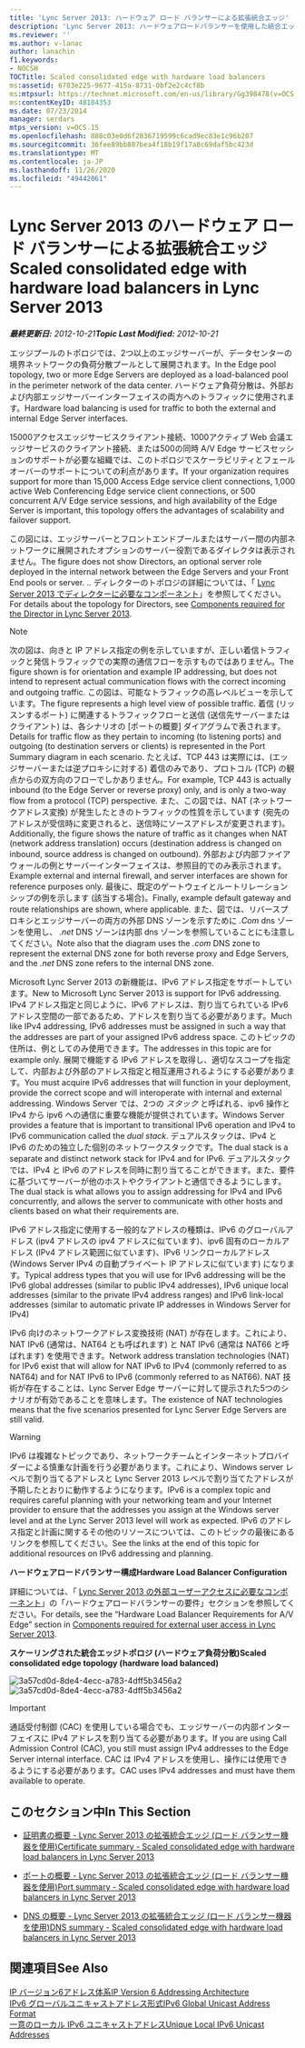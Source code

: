 ```yaml
---
title: 'Lync Server 2013: ハードウェア ロード バランサーによる拡張統合エッジ'
description: 'Lync Server 2013: ハードウェアロードバランサーを使用した統合エッジの拡大縮小。'
ms.reviewer: ''
ms.author: v-lanac
author: lanachin
f1.keywords:
- NOCSH
TOCTitle: Scaled consolidated edge with hardware load balancers
ms:assetid: 6783e225-9677-415a-8731-0bf2e2c4cf8b
ms:mtpsurl: https://technet.microsoft.com/en-us/library/Gg398478(v=OCS.15)
ms:contentKeyID: 48184353
ms.date: 07/23/2014
manager: serdars
mtps_version: v=OCS.15
ms.openlocfilehash: 808c03e0d6f2836719599c6cad9ec83e1c96b207
ms.sourcegitcommit: 36fee89bb887bea4f18b19f17a8c69daf5bc423d
ms.translationtype: MT
ms.contentlocale: ja-JP
ms.lasthandoff: 11/26/2020
ms.locfileid: "49442061"
---
```

# <a name="scaled-consolidated-edge-with-hardware-load-balancers-in-lync-server-2013"></a><span data-ttu-id="e353a-103">Lync Server 2013 のハードウェア ロード バランサーによる拡張統合エッジ</span><span class="sxs-lookup"><span data-stu-id="e353a-103">Scaled consolidated edge with hardware load balancers in Lync Server 2013</span></span>

<div data-xmlns="http://www.w3.org/1999/xhtml">

<div class="topic" data-xmlns="http://www.w3.org/1999/xhtml" data-msxsl="urn:schemas-microsoft-com:xslt" data-cs="https://msdn.microsoft.com/">

<div data-asp="https://msdn2.microsoft.com/asp">



</div>

<div id="mainSection">

<div id="mainBody"><span data-ttu-id="e353a-104">

<span> </span></span><span class="sxs-lookup"><span data-stu-id="e353a-104">

<span> </span></span></span>

<span data-ttu-id="e353a-105">_**最終更新日:** 2012-10-21_</span><span class="sxs-lookup"><span data-stu-id="e353a-105">_**Topic Last Modified:** 2012-10-21_</span></span>

<span data-ttu-id="e353a-106">エッジプールのトポロジでは、2つ以上のエッジサーバーが、データセンターの境界ネットワークの負荷分散プールとして展開されます。</span><span class="sxs-lookup"><span data-stu-id="e353a-106">In the Edge pool topology, two or more Edge Servers are deployed as a load-balanced pool in the perimeter network of the data center.</span></span> <span data-ttu-id="e353a-107">ハードウェア負荷分散は、外部および内部エッジサーバーインターフェイスの両方へのトラフィックに使用されます。</span><span class="sxs-lookup"><span data-stu-id="e353a-107">Hardware load balancing is used for traffic to both the external and internal Edge Server interfaces.</span></span>

<span data-ttu-id="e353a-108">15000アクセスエッジサービスクライアント接続、1000アクティブ Web 会議エッジサービスのクライアント接続、または500の同時 A/V Edge サービスセッションのサポートが必要な組織では、このトポロジでスケーラビリティとフェールオーバーのサポートについての利点があります。</span><span class="sxs-lookup"><span data-stu-id="e353a-108">If your organization requires support for more than 15,000 Access Edge service client connections, 1,000 active Web Conferencing Edge service client connections, or 500 concurrent A/V Edge service sessions, and high availability of the Edge Server is important, this topology offers the advantages of scalability and failover support.</span></span>

<span data-ttu-id="e353a-109">この図には、エッジサーバーとフロントエンドプールまたはサーバー間の内部ネットワークに展開されたオプションのサーバー役割であるダイレクタは表示されません。</span><span class="sxs-lookup"><span data-stu-id="e353a-109">The figure does not show Directors, an optional server role deployed in the internal network between the Edge Servers and your Front End pools or server.</span></span> <span data-ttu-id="e353a-110">.</span><span class="sxs-lookup"><span data-stu-id="e353a-110">.</span></span> <span data-ttu-id="e353a-111">ディレクターのトポロジの詳細については、「 [Lync Server 2013 でディレクターに必要なコンポーネント](lync-server-2013-components-required-for-the-director.md)」を参照してください。</span><span class="sxs-lookup"><span data-stu-id="e353a-111">For details about the topology for Directors, see [Components required for the Director in Lync Server 2013](lync-server-2013-components-required-for-the-director.md).</span></span>

<div>


> [!NOTE]  
> <span data-ttu-id="e353a-112">次の図は、向きと IP アドレス指定の例を示していますが、正しい着信トラフィックと発信トラフィックでの実際の通信フローを示すものではありません。</span><span class="sxs-lookup"><span data-stu-id="e353a-112">The figure shown is for orientation and example IP addressing, but does not intend to represent actual communication flows with the correct incoming and outgoing traffic.</span></span> <span data-ttu-id="e353a-113">この図は、可能なトラフィックの高レベルビューを示しています。</span><span class="sxs-lookup"><span data-stu-id="e353a-113">The figure represents a high level view of possible traffic.</span></span> <span data-ttu-id="e353a-114">着信 (リッスンするポート) に関連するトラフィックフローと送信 (送信先サーバーまたはクライアント) は、各シナリオの [ポートの概要] ダイアグラムで表されます。</span><span class="sxs-lookup"><span data-stu-id="e353a-114">Details for traffic flow as they pertain to incoming (to listening ports) and outgoing (to destination servers or clients) is represented in the Port Summary diagram in each scenario.</span></span> <span data-ttu-id="e353a-115">たとえば、TCP 443 は実際には、(エッジサーバーまたは逆プロキシに対する) 着信のみであり、プロトコル (TCP) の観点からの双方向のフローでしかありません。</span><span class="sxs-lookup"><span data-stu-id="e353a-115">For example, TCP 443 is actually inbound (to the Edge Server or reverse proxy) only, and is only a two-way flow from a protocol (TCP) perspective.</span></span> <span data-ttu-id="e353a-116">また、この図では、NAT (ネットワークアドレス変換) が発生したときのトラフィックの性質を示しています (宛先のアドレスが受信時に変更されると、送信時にソースアドレスが変更されます)。</span><span class="sxs-lookup"><span data-stu-id="e353a-116">Additionally, the figure shows the nature of traffic as it changes when NAT (network address translation) occurs (destination address is changed on inbound, source address is changed on outbound).</span></span> <span data-ttu-id="e353a-117">外部および内部ファイアウォールの例とサーバーインターフェイスは、参照目的でのみ表示されます。</span><span class="sxs-lookup"><span data-stu-id="e353a-117">Example external and internal firewall, and server interfaces are shown for reference purposes only.</span></span> <span data-ttu-id="e353a-118">最後に、既定のゲートウェイとルートリレーションシップの例を示します (該当する場合)。</span><span class="sxs-lookup"><span data-stu-id="e353a-118">Finally, example default gateway and route relationships are shown, where applicable.</span></span> <span data-ttu-id="e353a-119">また、図では、リバースプロキシとエッジサーバーの両方の外部 DNS ゾーンを示すために <EM>.Com</EM> dns ゾーンを使用し、 <EM>.net</EM> DNS ゾーンは内部 dns ゾーンを参照していることにも注意してください。</span><span class="sxs-lookup"><span data-stu-id="e353a-119">Note also that the diagram uses the <EM>.com</EM> DNS zone to represent the external DNS zone for both reverse proxy and Edge Servers, and the <EM>.net</EM> DNS zone refers to the internal DNS zone.</span></span>



</div>

<span data-ttu-id="e353a-120">Microsoft Lync Server 2013 の新機能は、IPv6 アドレス指定をサポートしています。</span><span class="sxs-lookup"><span data-stu-id="e353a-120">New to Microsoft Lync Server 2013 is support for IPv6 addressing.</span></span> <span data-ttu-id="e353a-121">IPv4 アドレス指定と同じように、IPv6 アドレスは、割り当てられている IPv6 アドレス空間の一部であるため、アドレスを割り当てる必要があります。</span><span class="sxs-lookup"><span data-stu-id="e353a-121">Much like IPv4 addressing, IPv6 addresses must be assigned in such a way that the addresses are part of your assigned IPv6 address space.</span></span> <span data-ttu-id="e353a-122">このトピックの住所は、例としてのみ使用できます。</span><span class="sxs-lookup"><span data-stu-id="e353a-122">The addresses in this topic are for example only.</span></span> <span data-ttu-id="e353a-123">展開で機能する IPv6 アドレスを取得し、適切なスコープを指定して、内部および外部のアドレス指定と相互運用されるようにする必要があります。</span><span class="sxs-lookup"><span data-stu-id="e353a-123">You must acquire IPv6 addresses that will function in your deployment, provide the correct scope and will interoperate with internal and external addressing.</span></span> <span data-ttu-id="e353a-124">Windows Server では、2つの *スタック* と呼ばれる、ipv6 操作と IPv4 から ipv6 への通信に重要な機能が提供されています。</span><span class="sxs-lookup"><span data-stu-id="e353a-124">Windows Server provides a feature that is important to transitional IPv6 operation and IPv4 to IPv6 communication called the *dual stack*.</span></span> <span data-ttu-id="e353a-125">デュアルスタックは、IPv4 と IPv6 のための独立した個別のネットワークスタックです。</span><span class="sxs-lookup"><span data-stu-id="e353a-125">The dual stack is a separate and distinct network stack for IPv4 and for IPv6.</span></span> <span data-ttu-id="e353a-126">デュアルスタックでは、IPv4 と IPv6 のアドレスを同時に割り当てることができます。また、要件に基づいてサーバーが他のホストやクライアントと通信できるようにします。</span><span class="sxs-lookup"><span data-stu-id="e353a-126">The dual stack is what allows you to assign addressing for IPv4 and IPv6 concurrently, and allows the server to communicate with other hosts and clients based on what their requirements are.</span></span>

<span data-ttu-id="e353a-127">IPv6 アドレス指定に使用する一般的なアドレスの種類は、IPv6 のグローバルアドレス (ipv4 アドレスの ipv4 アドレスに似ています)、ipv6 固有のローカルアドレス (IPv4 アドレス範囲に似ています)、IPv6 リンクローカルアドレス (Windows Server IPv4 の自動プライベート IP アドレスに似ています) になります。</span><span class="sxs-lookup"><span data-stu-id="e353a-127">Typical address types that you will use for IPv6 addressing will be the IPv6 global addresses (similar to public IPv4 addresses), IPv6 unique local addresses (similar to the private IPv4 address ranges) and IPv6 link-local addresses (similar to automatic private IP addresses in Windows Server for IPv4)</span></span>

<span data-ttu-id="e353a-128">IPv6 向けのネットワークアドレス変換技術 (NAT) が存在します。これにより、NAT IPv6 (通常は、NAT64 とも呼ばれます) と NAT IPv6 (通常は NAT66 と呼ばれます) を使用できます。</span><span class="sxs-lookup"><span data-stu-id="e353a-128">Network address translation technologies (NAT) for IPv6 exist that will allow for NAT IPv6 to IPv4 (commonly referred to as NAT64) and for NAT IPv6 to IPv6 (commonly referred to as NAT66).</span></span> <span data-ttu-id="e353a-129">NAT 技術が存在することは、Lync Server Edge サーバーに対して提示された5つのシナリオが有効であることを意味します。</span><span class="sxs-lookup"><span data-stu-id="e353a-129">The existence of NAT technologies means that the five scenarios presented for Lync Server Edge Servers are still valid.</span></span>

<div>


> [!WARNING]  
> <span data-ttu-id="e353a-130">IPv6 は複雑なトピックであり、ネットワークチームとインターネットプロバイダーによる慎重な計画を行う必要があります。これにより、Windows server レベルで割り当てるアドレスと Lync Server 2013 レベルで割り当てたアドレスが予期したとおりに動作するようになります。</span><span class="sxs-lookup"><span data-stu-id="e353a-130">IPv6 is a complex topic and requires careful planning with your networking team and your Internet provider to ensure that the addresses you assign at the Windows server level and at the Lync Server 2013 level will work as expected.</span></span> <span data-ttu-id="e353a-131">IPv6 のアドレス指定と計画に関するその他のリソースについては、このトピックの最後にあるリンクを参照してください。</span><span class="sxs-lookup"><span data-stu-id="e353a-131">See the links at the end of this topic for additional resources on IPv6 addressing and planning.</span></span>



</div>

<span data-ttu-id="e353a-132">**ハードウェアロードバランサー構成**</span><span class="sxs-lookup"><span data-stu-id="e353a-132">**Hardware Load Balancer Configuration**</span></span>

<span data-ttu-id="e353a-133">詳細については、「 [Lync Server 2013 の外部ユーザーアクセスに必要なコンポーネント](lync-server-2013-components-required-for-external-user-access.md)」の「ハードウェアロードバランサーの要件」セクションを参照してください。</span><span class="sxs-lookup"><span data-stu-id="e353a-133">For details, see the “Hardware Load Balancer Requirements for A/V Edge” section in [Components required for external user access in Lync Server 2013](lync-server-2013-components-required-for-external-user-access.md).</span></span>

<span data-ttu-id="e353a-134">**スケーリングされた統合エッジトポロジ (ハードウェア負荷分散)**</span><span class="sxs-lookup"><span data-stu-id="e353a-134">**Scaled consolidated edge topology (hardware load balanced)**</span></span>

<span data-ttu-id="e353a-135">![3a57cd0d-8de4-4ecc-a783-4dff5b3456a2](images/Gg398478.3a57cd0d-8de4-4ecc-a783-4dff5b3456a2(OCS.15).jpg "3a57cd0d-8de4-4ecc-a783-4dff5b3456a2")</span><span class="sxs-lookup"><span data-stu-id="e353a-135">![3a57cd0d-8de4-4ecc-a783-4dff5b3456a2](images/Gg398478.3a57cd0d-8de4-4ecc-a783-4dff5b3456a2(OCS.15).jpg "3a57cd0d-8de4-4ecc-a783-4dff5b3456a2")</span></span>

<div>


> [!IMPORTANT]  
> <span data-ttu-id="e353a-136">通話受付制御 (CAC) を使用している場合でも、エッジサーバーの内部インターフェイスに IPv4 アドレスを割り当てる必要があります。</span><span class="sxs-lookup"><span data-stu-id="e353a-136">If you are using Call Admission Control (CAC), you still must assign IPv4 addresses to the Edge Server internal interface.</span></span> <span data-ttu-id="e353a-137">CAC は IPv4 アドレスを使用し、操作には使用できるようにする必要があります。</span><span class="sxs-lookup"><span data-stu-id="e353a-137">CAC uses IPv4 addresses and must have them available to operate.</span></span>



</div>

<div>

## <a name="in-this-section"></a><span data-ttu-id="e353a-138">このセクション中</span><span class="sxs-lookup"><span data-stu-id="e353a-138">In This Section</span></span>

  - [<span data-ttu-id="e353a-139">証明書の概要 - Lync Server 2013 の拡張統合エッジ (ロード バランサー機器を使用)</span><span class="sxs-lookup"><span data-stu-id="e353a-139">Certificate summary - Scaled consolidated edge with hardware load balancers in Lync Server 2013</span></span>](lync-server-2013-certificate-summary-scaled-consolidated-edge-with-hardware-load-balancers.md)

  - [<span data-ttu-id="e353a-140">ポートの概要 - Lync Server 2013 の拡張統合エッジ (ロード バランサー機器を使用)</span><span class="sxs-lookup"><span data-stu-id="e353a-140">Port summary - Scaled consolidated edge with hardware load balancers in Lync Server 2013</span></span>](lync-server-2013-port-summary-scaled-consolidated-edge-with-hardware-load-balancers.md)

  - [<span data-ttu-id="e353a-141">DNS の概要 - Lync Server 2013 の拡張統合エッジ (ロード バランサー機器を使用)</span><span class="sxs-lookup"><span data-stu-id="e353a-141">DNS summary - Scaled consolidated edge with hardware load balancers in Lync Server 2013</span></span>](lync-server-2013-dns-summary-scaled-consolidated-edge-with-hardware-load-balancers.md)

</div>

<div>

## <a name="see-also"></a><span data-ttu-id="e353a-142">関連項目</span><span class="sxs-lookup"><span data-stu-id="e353a-142">See Also</span></span>


[<span data-ttu-id="e353a-143">IP バージョン6アドレス体系</span><span class="sxs-lookup"><span data-stu-id="e353a-143">IP Version 6 Addressing Architecture</span></span>](https://tools.ietf.org/html/rfc4291)  
[<span data-ttu-id="e353a-144">IPv6 グローバルユニキャストアドレス形式</span><span class="sxs-lookup"><span data-stu-id="e353a-144">IPv6 Global Unicast Address Format</span></span>](https://tools.ietf.org/html/rfc3587)  
[<span data-ttu-id="e353a-145">一意のローカル IPv6 ユニキャストアドレス</span><span class="sxs-lookup"><span data-stu-id="e353a-145">Unique Local IPv6 Unicast Addresses</span></span>](https://tools.ietf.org/html/rfc4193)  
  

<span data-ttu-id="e353a-146"></div>

</div>

<span> </span>

</div>

</div>

</span><span class="sxs-lookup"><span data-stu-id="e353a-146"></div>

</div>

<span> </span>

</div>

</div>

</span></span></div>

